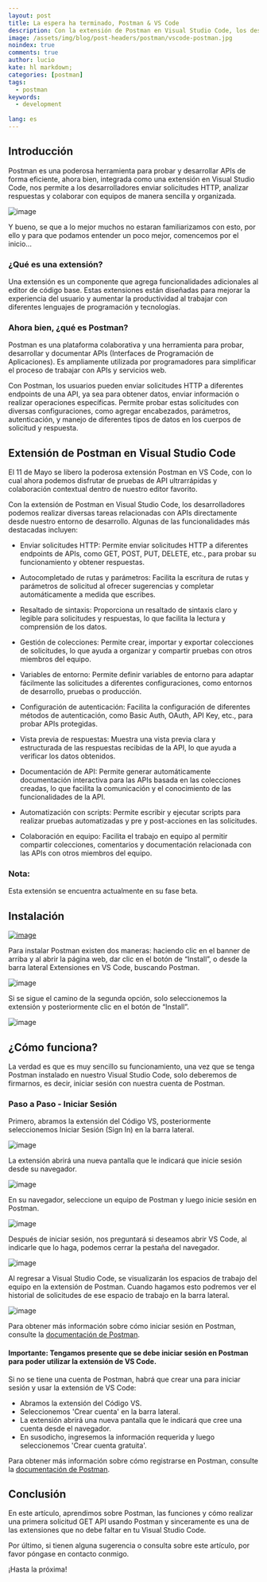 ```yaml
---
layout: post
title: La espera ha terminado, Postman & VS Code
description: Con la extensión de Postman en Visual Studio Code, los desarrolladores pueden realizar pruebas y colaborar con eficiencia, lo que los ayuda a optimizar el flujo de trabajo al trabajar con APIs y servicios web.
image: /assets/img/blog/post-headers/postman/vscode-postman.jpg
noindex: true
comments: true
author: lucio
kate: hl markdown;
categories: [postman]
tags:
  - postman
keywords:
  - development
  
lang: es
---
```


## Introducción

Postman es una poderosa herramienta para probar y desarrollar APIs de forma eficiente, ahora bien, integrada como una extensión en Visual Studio Code, nos permite a los desarrolladores enviar solicitudes HTTP, analizar respuestas y colaborar con equipos de manera sencilla y organizada.

![image](/assets/img/blog/tutorials/postman-vs-code/000.jpg)

Y bueno, se que a lo mejor muchos no estaran familiarizamos con esto, por ello y para que podamos entender un poco mejor, comencemos por el inicio...

### ¿Qué es una extensión?

Una extensión es un componente que agrega funcionalidades adicionales al editor de código base. Estas extensiones están diseñadas para mejorar la experiencia del usuario y aumentar la productividad al trabajar con diferentes lenguajes de programación y tecnologías.

### Ahora bien, ¿qué es Postman?

Postman es una plataforma colaborativa y una herramienta para probar, desarrollar y documentar APIs (Interfaces de Programación de Aplicaciones). Es ampliamente utilizada por programadores para simplificar el proceso de trabajar con APIs y servicios web.

Con Postman, los usuarios pueden enviar solicitudes HTTP a diferentes endpoints de una API, ya sea para obtener datos, enviar información o realizar operaciones específicas. Permite probar estas solicitudes con diversas configuraciones, como agregar encabezados, parámetros, autenticación, y manejo de diferentes tipos de datos en los cuerpos de solicitud y respuesta.

## Extensión de Postman en Visual Studio Code

El 11 de Mayo se libero la poderosa extensión Postman en VS Code, con lo cual ahora podemos disfrutar de pruebas de API ultrarrápidas y colaboración contextual dentro de nuestro editor favorito.

Con la extensión de Postman en Visual Studio Code, los desarrolladores podemos realizar diversas tareas relacionadas con APIs directamente desde nuestro entorno de desarrollo. Algunas de las funcionalidades más destacadas incluyen:

- Enviar solicitudes HTTP: Permite enviar solicitudes HTTP a diferentes endpoints de APIs, como GET, POST, PUT, DELETE, etc., para probar su funcionamiento y obtener respuestas.

- Autocompletado de rutas y parámetros: Facilita la escritura de rutas y parámetros de solicitud al ofrecer sugerencias y completar automáticamente a medida que escribes.

- Resaltado de sintaxis: Proporciona un resaltado de sintaxis claro y legible para solicitudes y respuestas, lo que facilita la lectura y comprensión de los datos.

- Gestión de colecciones: Permite crear, importar y exportar colecciones de solicitudes, lo que ayuda a organizar y compartir pruebas con otros miembros del equipo.

- Variables de entorno: Permite definir variables de entorno para adaptar fácilmente las solicitudes a diferentes configuraciones, como entornos de desarrollo, pruebas o producción.

- Configuración de autenticación: Facilita la configuración de diferentes métodos de autenticación, como Basic Auth, OAuth, API Key, etc., para probar APIs protegidas.

- Vista previa de respuestas: Muestra una vista previa clara y estructurada de las respuestas recibidas de la API, lo que ayuda a verificar los datos obtenidos.

- Documentación de API: Permite generar automáticamente documentación interactiva para las APIs basada en las colecciones creadas, lo que facilita la comunicación y el conocimiento de las funcionalidades de la API.

- Automatización con scripts: Permite escribir y ejecutar scripts para realizar pruebas automatizadas y pre y post-acciones en las solicitudes.

- Colaboración en equipo: Facilita el trabajo en equipo al permitir compartir colecciones, comentarios y documentación relacionada con las APIs con otros miembros del equipo.

### Nota: 
Esta extensión se encuentra actualmente en su fase beta.

## Instalación

[![image](/assets/img/blog/tutorials/postman-vs-code/01.jpg)](https://marketplace.visualstudio.com/items?itemName=Postman.postman-for-vscode&mkt_tok=MDY3LVVNRC05OTEAAAGNLu5DfcW1MU6YicyvExPcNsydyZJij82VP2vPxdQQH1uUEwEW6Z3F6GRYwor7f0ju9Iwj3Em6-W1bI3JvvO-wFB0enw2268WG3g6PpEm0Ch4)

Para instalar Postman existen dos maneras: haciendo clic en el banner de arriba y al abrir la página web, dar clic en el botón de “Install”, o desde la barra lateral Extensiones en VS Code, buscando Postman.

![image](/assets/img/blog/tutorials/postman-vs-code/00.jpg)

Si se sigue el camino de la segunda opción, solo seleccionemos la extensión y posteriormente clic en el botón de “Install”.

![image](/assets/img/blog/tutorials/postman-vs-code/02.jpg)

## ¿Cómo funciona?

La verdad es que es muy sencillo su funcionamiento, una vez que se tenga Postman instalado en nuestro Visual Studio Code, solo deberemos de firmarnos, es decir, iniciar sesión con nuestra cuenta de Postman.

### Paso a Paso - Iniciar Sesión

Primero, abramos la extensión del Código VS, posteriormente seleccionemos Iniciar Sesión (Sign In) en la barra lateral. 

![image](/assets/img/blog/tutorials/postman-vs-code/04.jpg)

La extensión abrirá una nueva pantalla que le indicará que inicie sesión desde su navegador.

![image](/assets/img/blog/tutorials/postman-vs-code/05.jpg)

En su navegador, seleccione un equipo de Postman y luego inicie sesión en Postman. 

![image](/assets/img/blog/tutorials/postman-vs-code/06.jpg)

Después de iniciar sesión, nos preguntará si deseamos abrir VS Code, al indicarle que lo haga, podemos cerrar la pestaña del navegador.

![image](/assets/img/blog/tutorials/postman-vs-code/07.jpg)

Al regresar a Visual Studio Code, se visualizarán los espacios de trabajo del equipo en la extensión de Postman. Cuando hagamos esto podremos ver el historial de solicitudes de ese espacio de trabajo en la barra lateral. 

![image](/assets/img/blog/tutorials/postman-vs-code/08.jpg)

Para obtener más información sobre cómo iniciar sesión en Postman, consulte la [documentación de Postman](https://learning.postman.com/docs/getting-started/postman-account/#signing-in-to-postman).

#### Importante: Tengamos presente que se debe iniciar sesión en Postman para poder utilizar la extensión de VS Code.

Si no se tiene una cuenta de Postman, habrá que crear una para iniciar sesión y usar la extensión de VS Code:

- Abramos la extensión del Código VS.
- Seleccionemos 'Crear cuenta' en la barra lateral. 
- La extensión abrirá una nueva pantalla que le indicará que cree una cuenta desde el navegador.
- En susodicho, ingresemos la información requerida y luego seleccionemos 'Crear cuenta gratuita'.

Para obtener más información sobre cómo registrarse en Postman, consulte la [documentación de Postman](https://learning.postman.com/docs/getting-started/postman-account/#signing-up-for-a-postman-account).

## Conclusión

En este artículo, aprendimos sobre Postman, las funciones y cómo realizar una primera solicitud GET API usando Postman y sinceramente es una de las extensiones que no debe faltar en tu Visual Studio Code. 

Por último, si tienen alguna sugerencia o consulta sobre este artículo, por favor póngase en contacto conmigo.

¡Hasta la próxima!
